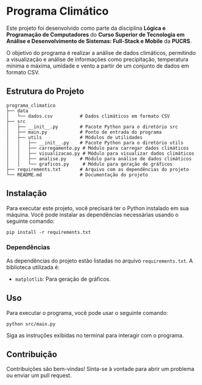 # Programa Climático

Este projeto foi desenvolvido como parte da disciplina **Lógica e Programação de Computadores** do **Curso Superior de Tecnologia em Análise e Desenvolvimento de Sistemas: Full-Stack e Mobile** da **PUCRS**.

O objetivo do programa é realizar a análise de dados climáticos, permitindo a visualização e análise de informações como precipitação, temperatura mínima e máxima, umidade e vento a partir de um conjunto de dados em formato CSV.

## Estrutura do Projeto

```
programa_climatico
├── data
│   └── dados.csv          # Dados climáticos em formato CSV
├── src
│   ├── __init__.py        # Pacote Python para o diretório src
│   ├── main.py            # Ponto de entrada do programa
│   ├── utils              # Módulos de utilidades
│   │   ├── __init__.py    # Pacote Python para o diretório utils
│   │   ├── carregamento.py # Módulo para carregar dados climáticos
│   │   ├── visualizacao.py # Módulo para visualizar dados climáticos
│   │   ├── analise.py     # Módulo para análise de dados climáticos
│   │   └── graficos.py     # Módulo para geração de gráficos
├── requirements.txt       # Arquivo com as dependências do projeto
└── README.md              # Documentação do projeto
```

## Instalação

Para executar este projeto, você precisará ter o Python instalado em sua máquina. Você pode instalar as dependências necessárias usando o seguinte comando:

```
pip install -r requirements.txt
```

### Dependências

As dependências do projeto estão listadas no arquivo `requirements.txt`. A biblioteca utilizada é:

- `matplotlib`: Para geração de gráficos.

## Uso

Para executar o programa, você pode usar o seguinte comando:

```
python src/main.py
```

Siga as instruções exibidas no terminal para interagir com o programa.

## Contribuição

Contribuições são bem-vindas! Sinta-se à vontade para abrir um problema ou enviar um pull request.